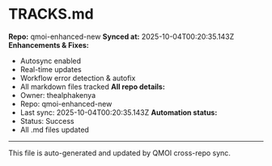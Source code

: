 # TRACKS.md

**Repo:** qmoi-enhanced-new
**Synced at:** 2025-10-04T00:20:35.143Z
**Enhancements & Fixes:**
- Autosync enabled
- Real-time updates
- Workflow error detection & autofix
- All markdown files tracked
**All repo details:**
- Owner: thealphakenya
- Repo: qmoi-enhanced-new
- Last sync: 2025-10-04T00:20:35.143Z
**Automation status:**
- Status: Success
- All .md files updated
---
This file is auto-generated and updated by QMOI cross-repo sync.
